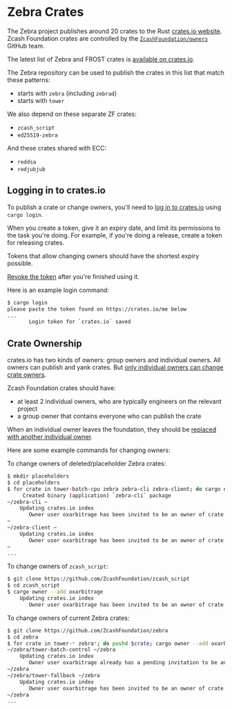 # Zebra Crates

The Zebra project publishes around 20 crates to the Rust [crates.io website](https://crates.io).
Zcash Foundation crates are controlled by the [`ZcashFoundation/owners`](https://github.com/orgs/ZcashFoundation/teams/owners) GitHub team.

The latest list of Zebra and FROST crates is [available on crates.io](https://crates.io/teams/github:zcashfoundation:owners).

The Zebra repository can be used to publish the crates in this list that match these patterns:
- starts with `zebra` (including `zebrad`)
- starts with `tower`

We also depend on these separate ZF crates: 
- `zcash_script`
- `ed25519-zebra`

And these crates shared with ECC:
- `reddsa`
- `redjubjub`

## Logging in to crates.io

To publish a crate or change owners, you'll need to [log in to crates.io](https://doc.rust-lang.org/cargo/reference/publishing.html#before-your-first-publish) using `cargo login`.

When you create a token, give it an expiry date, and limit its permissions to the task you're doing. For example, if you're doing a release, create a token for releasing crates.

Tokens that allow changing owners should have the shortest expiry possible.

[Revoke the token](https://crates.io/me) after you're finished using it.

Here is an example login command:
```sh
$ cargo login
please paste the token found on https://crates.io/me below
...
       Login token for `crates.io` saved
```

## Crate Ownership

crates.io has two kinds of owners: group owners and individual owners. All owners can publish and yank crates.
But [only individual owners can change crate owners](https://doc.rust-lang.org/cargo/reference/publishing.html#cargo-owner).

Zcash Foundation crates should have:
- at least 2 individual owners, who are typically engineers on the relevant project
- a group owner that contains everyone who can publish the crate

When an individual owner leaves the foundation, they should be [replaced with another individual owner](https://doc.rust-lang.org/cargo/reference/publishing.html#cargo-owner).

Here are some example commands for changing owners:

To change owners of deleted/placeholder Zebra crates:
```sh
$ mkdir placeholders
$ cd placeholders
$ for crate in tower-batch-cpu zebra zebra-cli zebra-client; do cargo new $crate; pushd $crate; cargo owner --add oxarbitrage; popd; done
     Created binary (application) `zebra-cli` package
~/zebra-cli ~
    Updating crates.io index
       Owner user oxarbitrage has been invited to be an owner of crate zebra-cli
~
~/zebra-client ~
    Updating crates.io index
       Owner user oxarbitrage has been invited to be an owner of crate zebra-client
~
...
```

To change owners of `zcash_script`:
```sh
$ git clone https://github.com/ZcashFoundation/zcash_script
$ cd zcash_script
$ cargo owner --add oxarbitrage
    Updating crates.io index
       Owner user oxarbitrage has been invited to be an owner of crate zcash_script
```

To change owners of current Zebra crates:
```sh
$ git clone https://github.com/ZcashFoundation/zebra
$ cd zebra
$ for crate in tower-* zebra*; do pushd $crate; cargo owner --add oxarbitrage; popd; done
~/zebra/tower-batch-control ~/zebra
    Updating crates.io index
       Owner user oxarbitrage already has a pending invitation to be an owner of crate tower-batch-control
~/zebra
~/zebra/tower-fallback ~/zebra
    Updating crates.io index
       Owner user oxarbitrage has been invited to be an owner of crate tower-fallback
~/zebra
...
```
